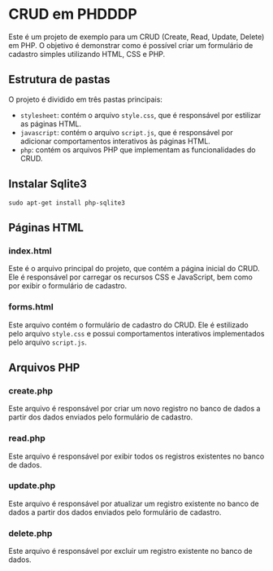 <html lang="pt-br">
<body>
    <h1>CRUD em PHDDDP</h1>
    <p>Este é um projeto de exemplo para um CRUD (Create, Read, Update, Delete) em PHP. O objetivo é demonstrar como é possível criar um formulário de cadastro simples utilizando HTML, CSS e PHP.</p>
    <h2>Estrutura de pastas</h2>
    <p>O projeto é dividido em três pastas principais:</p>
    <ul>
        <li><code>stylesheet</code>: contém o arquivo <code>style.css</code>, que é responsável por estilizar as páginas HTML.</li>
        <li><code>javascript</code>: contém o arquivo <code>script.js</code>, que é responsável por adicionar comportamentos interativos às páginas HTML.</li>
        <li><code>php</code>: contém os arquivos PHP que implementam as funcionalidades do CRUD.</li>
    </ul>
    <h2>Instalar Sqlite3</h2>
    <code>sudo apt-get install php-sqlite3</code>
    <h2>Páginas HTML</h2>
    <h3>index.html</h3>
    <p>Este é o arquivo principal do projeto, que contém a página inicial do CRUD. Ele é responsável por carregar os recursos CSS e JavaScript, bem como por exibir o formulário de cadastro.</p>
    <h3>forms.html</h3>
    <p>Este arquivo contém o formulário de cadastro do CRUD. Ele é estilizado pelo arquivo <code>style.css</code> e possui comportamentos interativos implementados pelo arquivo <code>script.js</code>.</p>
    <h2>Arquivos PHP</h2>
    <h3>create.php</h3>
    <p>Este arquivo é responsável por criar um novo registro no banco de dados a partir dos dados enviados pelo formulário de cadastro.</p>
    <h3>read.php</h3>
    <p>Este arquivo é responsável por exibir todos os registros existentes no banco de dados.</p>
    <h3>update.php</h3>
    <p>Este arquivo é responsável por atualizar um registro existente no banco de dados a partir dos dados enviados pelo formulário de cadastro.</p>
    <h3>delete.php</h3>
    <p>Este arquivo é responsável por excluir um registro existente no banco de dados.</p>
</body>
